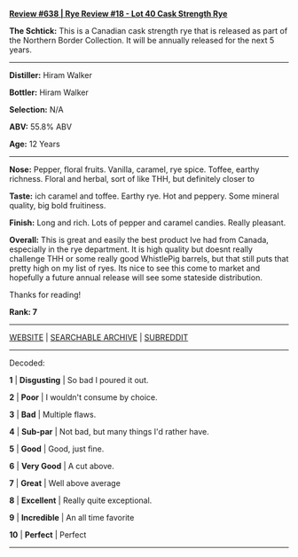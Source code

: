 
[**Review #638 | Rye Review #18 - Lot 40 Cask Strength Rye**]( https://t8ke.review/review-638-lot-40-cask-strengh-rye-first-release/)

**The Schtick:** This is a Canadian cask strength rye that is released as part of the Northern Border Collection. It will be annually released for the next 5 years. 

-----

**Distiller:** Hiram Walker

**Bottler:** Hiram Walker

**Selection:** N/A

**ABV:** 55.8% ABV

**Age:** 12 Years 

-----

**Nose:**  Pepper, floral fruits. Vanilla, caramel, rye spice. Toffee, earthy richness. Floral and herbal, sort of like THH, but definitely closer to   

**Taste:** ich caramel and toffee. Earthy rye. Hot and peppery. Some mineral quality, big bold fruitiness. 

**Finish:** Long and rich. Lots of pepper and caramel candies. Really pleasant. 

**Overall:** This is great and easily the best product Ive had from Canada, especially in the rye department. It is high quality but doesnt really challenge THH or some really good WhistlePig barrels, but that still puts that pretty high on my list of ryes. Its nice to see this come to market and hopefully a future annual release will see some stateside distribution. 

Thanks for reading!

**Rank: 7**



-----

[WEBSITE](https://t8ke.review) | [SEARCHABLE ARCHIVE](https://t8ke.review/review-archive/) | [SUBREDDIT](https://reddit.com/r/t8kereviews)

-----

Decoded:

**1** | **Disgusting** | So bad I poured it out.

**2** | **Poor** | I wouldn't consume by choice.

**3** | **Bad** | Multiple flaws.

**4** | **Sub-par** | Not bad, but many things I'd rather have.

**5** | **Good** | Good, just fine.

**6** | **Very Good** | A cut above.

**7** | **Great** | Well above average

**8** | **Excellent** | Really quite exceptional.

**9** | **Incredible** | An all time favorite

**10** | **Perfect** | Perfect

----

